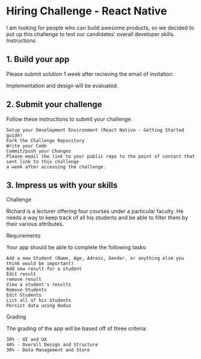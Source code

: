 # Hiring Challenge - React Native

I am looking for people who can build awesome products, so we decided to put up this challenge to test our candidates' overall developer skills.
Instructions
## 1. Build your app

Please submit solution 1 week after recieving the email of invitation.

Implementation and design will be evaluated.
## 2. Submit your challenge

Follow these instructions to submit your challenge.

    Setup your Development Environment (React Native - Getting Started guide)
    Fork the Challenge Repository
    Write your Code
    Commit/push your Changes
    Please email the link to your public repo to the point of contact that sent link to this challenge 
    a week after accessing the challenge.

## 3. Impress us with your skills
Challenge

Richard is a lecturer offering four courses under a particular faculty. He needs a way to keep track of all his students and be able to filter them by their various attributes.

Requirements

Your app should be able to complete the following tasks:

    Add a new Student (Name, Age, Adress, Gender, or anything else you think would be important)
    Add new result for a student
    Edit result
    remove result
    View a student's results
    Remove Students
    Edit Students
    List all of his Students
    Persist data using Redux

Grading

The grading of the app will be based off of three criteria:

    30% - UI and UX
    40% - Overall Design and Structure
    30% - Data Management and Store
